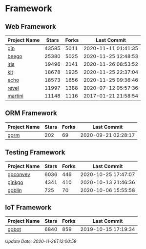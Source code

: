 # Framework

## Web Framework
| Project Name | Stars | Forks | Last Commit |
| ------------ | ----- | ----- | ----------- |
| [gin](https://github.com/gin-gonic/gin) | 43585 | 5011 | 2020-11-11 01:41:35 |
| [beego](https://github.com/astaxie/beego) | 25380 | 5025 | 2020-11-25 12:48:53 |
| [iris](https://github.com/kataras/iris) | 19496 | 2141 | 2020-11-26 08:53:52 |
| [kit](https://github.com/go-kit/kit) | 18678 | 1935 | 2020-11-25 22:37:04 |
| [echo](https://github.com/labstack/echo) | 18573 | 1656 | 2020-11-25 09:36:46 |
| [revel](https://github.com/revel/revel) | 11997 | 1388 | 2020-07-12 05:57:36 |
| [martini](https://github.com/go-martini/martini) | 11148 | 1116 | 2017-01-21 21:58:54 |

## ORM Framework
| Project Name | Stars | Forks | Last Commit |
| ------------ | ----- | ----- | ----------- |
| [gorm](https://github.com/jinzhu/gorm) | 202 | 69 | 2020-09-21 02:28:17 |

## Testing Framework
| Project Name | Stars | Forks | Last Commit |
| ------------ | ----- | ----- | ----------- |
| [goconvey](https://github.com/smartystreets/goconvey) | 6036 | 446 | 2020-10-25 17:47:07 |
| [ginkgo](https://github.com/onsi/ginkgo) | 4341 | 410 | 2020-10-13 21:46:36 |
| [goblin](https://github.com/franela/goblin) | 725 | 70 | 2020-10-06 15:55:58 |

## IoT Framework
| Project Name | Stars | Forks | Last Commit |
| ------------ | ----- | ----- | ----------- |
| [gobot](https://github.com/hybridgroup/gobot) | 6840 | 859 | 2019-10-15 17:19:34 |

*Update Date: 2020-11-26T12:00:59*